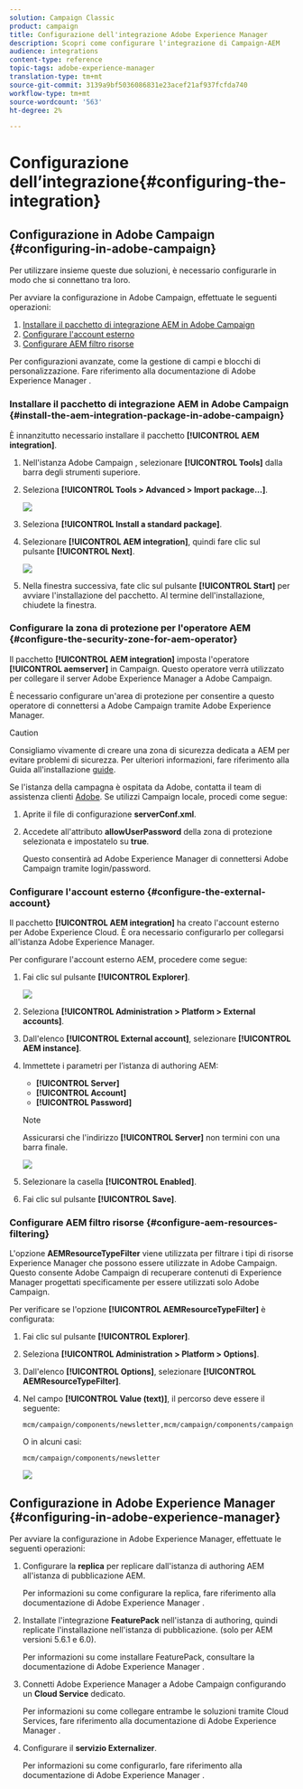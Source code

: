 ```yaml
---
solution: Campaign Classic
product: campaign
title: Configurazione dell'integrazione Adobe Experience Manager
description: Scopri come configurare l'integrazione di Campaign-AEM
audience: integrations
content-type: reference
topic-tags: adobe-experience-manager
translation-type: tm+mt
source-git-commit: 3139a9bf5036086831e23acef21af937fcfda740
workflow-type: tm+mt
source-wordcount: '563'
ht-degree: 2%

---
```



# Configurazione dell’integrazione{#configuring-the-integration}

## Configurazione in  Adobe Campaign {#configuring-in-adobe-campaign}

Per utilizzare insieme queste due soluzioni, è necessario configurarle in modo che si connettano tra loro.

Per avviare la configurazione in  Adobe Campaign, effettuate le seguenti operazioni:

1. [Installare il pacchetto di integrazione AEM in  Adobe Campaign](#install-the-aem-integration-package-in-adobe-campaign)
1. [Configurare l&#39;account esterno](#configure-the-external-account)
1. [Configurare AEM filtro risorse](#configure-aem-resources-filtering)

Per configurazioni avanzate, come la gestione di campi e blocchi di personalizzazione. Fare riferimento alla documentazione di Adobe Experience Manager [](https://helpx.adobe.com/experience-manager/6-5/sites/administering/using/campaignonpremise.html).

### Installare il pacchetto di integrazione AEM in  Adobe Campaign {#install-the-aem-integration-package-in-adobe-campaign}

È innanzitutto necessario installare il pacchetto **[!UICONTROL AEM integration]**.

1. Nell&#39;istanza Adobe Campaign , selezionare **[!UICONTROL Tools]** dalla barra degli strumenti superiore.
1. Seleziona **[!UICONTROL Tools > Advanced > Import package...]**.

   ![](assets/aem_config_1.png)

1. Seleziona **[!UICONTROL Install a standard package]**.
1. Selezionare **[!UICONTROL AEM integration]**, quindi fare clic sul pulsante **[!UICONTROL Next]**.

   ![](assets/aem_config_2.png)

1. Nella finestra successiva, fate clic sul pulsante **[!UICONTROL Start]** per avviare l&#39;installazione del pacchetto. Al termine dell&#39;installazione, chiudete la finestra.

### Configurare la zona di protezione per l&#39;operatore AEM {#configure-the-security-zone-for-aem-operator}

Il pacchetto **[!UICONTROL AEM integration]** imposta l&#39;operatore **[!UICONTROL aemserver]** in Campaign. Questo operatore verrà utilizzato per collegare il server Adobe Experience Manager a  Adobe Campaign.

È necessario configurare un&#39;area di protezione per consentire a questo operatore di connettersi a  Adobe Campaign tramite Adobe Experience Manager.

>[!CAUTION]
>
>Consigliamo vivamente di creare una zona di sicurezza dedicata a AEM per evitare problemi di sicurezza. Per ulteriori informazioni, fare riferimento alla Guida all&#39;installazione [guide](../../installation/using/configuring-campaign-server.md#defining-security-zones).

Se l&#39;istanza della campagna è ospitata da  Adobe, contatta il team di assistenza clienti [ Adobe](https://helpx.adobe.com/enterprise/admin-guide.html/enterprise/using/support-for-experience-cloud.ug.html). Se utilizzi Campaign locale, procedi come segue:

1. Aprite il file di configurazione **serverConf.xml**.
1. Accedete all&#39;attributo **allowUserPassword** della zona di protezione selezionata e impostatelo su **true**.

   Questo consentirà ad Adobe Experience Manager di connettersi  Adobe Campaign tramite login/password.

### Configurare l&#39;account esterno {#configure-the-external-account}

Il pacchetto **[!UICONTROL AEM integration]** ha creato l&#39;account esterno per Adobe Experience Cloud. È ora necessario configurarlo per collegarsi all&#39;istanza Adobe Experience Manager.

Per configurare l&#39;account esterno AEM, procedere come segue:

1. Fai clic sul pulsante **[!UICONTROL Explorer]**.

   ![](assets/aem_config_3.png)

1. Seleziona **[!UICONTROL Administration > Platform > External accounts]**.
1. Dall&#39;elenco **[!UICONTROL External account]**, selezionare **[!UICONTROL AEM instance]**.
1. Immettete i parametri per l’istanza di authoring AEM:

   * **[!UICONTROL Server]**
   * **[!UICONTROL Account]**
   * **[!UICONTROL Password]**

   >[!NOTE]
   >
   >Assicurarsi che l&#39;indirizzo **[!UICONTROL Server]** non termini con una barra finale.

   ![](assets/aem_config_4.png)

1. Selezionare la casella **[!UICONTROL Enabled]**.
1. Fai clic sul pulsante **[!UICONTROL Save]**.

### Configurare AEM filtro risorse {#configure-aem-resources-filtering}

L&#39;opzione **AEMResourceTypeFilter** viene utilizzata per filtrare i tipi di risorse  Experience Manager che possono essere utilizzate in  Adobe Campaign. Questo consente  Adobe Campaign di recuperare  contenuti di Experience Manager progettati specificamente per essere utilizzati  solo Adobe Campaign.

Per verificare se l&#39;opzione **[!UICONTROL AEMResourceTypeFilter]** è configurata:

1. Fai clic sul pulsante **[!UICONTROL Explorer]**.
1. Seleziona **[!UICONTROL Administration > Platform > Options]**.
1. Dall&#39;elenco **[!UICONTROL Options]**, selezionare **[!UICONTROL AEMResourceTypeFilter]**.
1. Nel campo **[!UICONTROL Value (text)]**, il percorso deve essere il seguente:

   ```
   mcm/campaign/components/newsletter,mcm/campaign/components/campaign_newsletterpage,mcm/neolane/components/newsletter
   ```

   O in alcuni casi:

   ```
   mcm/campaign/components/newsletter
   ```

   ![](assets/aem_config_5.png)

## Configurazione in Adobe Experience Manager {#configuring-in-adobe-experience-manager}

Per avviare la configurazione in Adobe Experience Manager, effettuate le seguenti operazioni:

1. Configurare la **replica** per replicare dall&#39;istanza di authoring AEM all&#39;istanza di pubblicazione AEM.

   Per informazioni su come configurare la replica, fare riferimento alla documentazione di Adobe Experience Manager [](https://helpx.adobe.com/experience-manager/6-5/sites/deploying/using/replication.html).

1. Installate l&#39;integrazione **FeaturePack** nell&#39;istanza di authoring, quindi replicate l&#39;installazione nell&#39;istanza di pubblicazione. (solo per AEM versioni 5.6.1 e 6.0).

   Per informazioni su come installare FeaturePack, consultare la documentazione di Adobe Experience Manager [](https://helpx.adobe.com/experience-manager/aem-previous-versions.html).

1. Connetti Adobe Experience Manager a  Adobe Campaign configurando un **Cloud Service** dedicato.

   Per informazioni su come collegare entrambe le soluzioni tramite Cloud Services, fare riferimento alla documentazione di Adobe Experience Manager [](https://helpx.adobe.com/experience-manager/6-5/sites/administering/using/campaignonpremise.html#ConfiguringAdobeExperienceManager) .

1. Configurare il **servizio Externalizer**.

   Per informazioni su come configurarlo, fare riferimento alla documentazione di Adobe Experience Manager [](https://helpx.adobe.com/experience-manager/6-5/sites/developing/using/externalizer.html).

